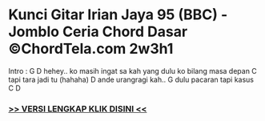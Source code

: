 
 # Kunci Gitar Irian Jaya 95 (BBC) - Jomblo Ceria Chord Dasar ©ChordTela.com 2w3h1


Intro : G D hehey.. ko masih ingat sa kah yang dulu ko bilang masa depan C tapi tara jadi tu (hahaha) D ande urangragi kah.. G dulu pacaran tapi kasus C D

###  <a href="https://shortlighzx.web.app?sq=Kunci Gitar Irian Jaya 95 (BBC) - Jomblo Ceria Chord Dasar ©ChordTela.com"> >> VERSI LENGKAP KLIK DISINI << </a>
